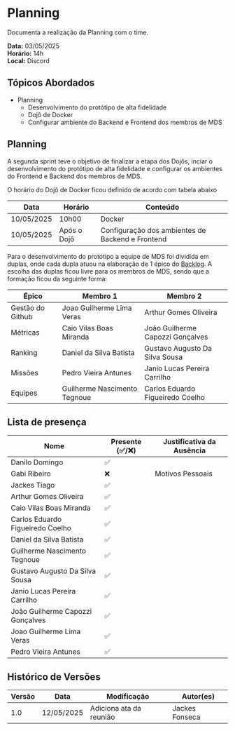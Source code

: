 # Planning

Documenta a realização da Planning com o time.

**Data:** 03/05/2025      
**Horário:** 14h         
**Local:** Discord 

## Tópicos Abordados

- Planning
    - Desenvolvimento do protótipo de alta fidelidade
    - Dojô de Docker
    - Configurar ambiente do Backend e Frontend dos membros de MDS

## Planning
A segunda sprint teve o objetivo de finalizar a etapa dos Dojôs, inciar o desenvolvimento do protótipo de alta fidelidade e configurar os ambientes do Frontend e Backend dos membros de MDS.

O horário do Dojô de Docker ficou definido de acordo com tabela abaixo

| Data                     | Horário                | Conteúdo          |
|--------------------------|------------------------|-------------------|
| 10/05/2025               |10h00                   |Docker        |
| 10/05/2025               |Após o Dojô                   |Configuração dos ambientes de Backend e Frontend        |

Para o desenvolvimento do protótipo a equipe de MDS foi dividida em duplas, onde cada dupla atuou na elaboração de 1 épico do [Backlog](../../Planejamento/backlog.md). A escolha das duplas ficou livre para os membros de MDS, sendo que a formação ficou da seguinte forma:

| Épico            | Membro 1 | Membro 2|
|------------------|----------|---------|
| Gestão do Github | Joao Guilherme Lima Veras         | Arthur Gomes Oliveira   |
| Métricas         |    Caio Vilas Boas Miranda      |    João Guilherme Capozzi Gonçalves     |
| Ranking          | Daniel da Silva Batista |  Gustavo Augusto Da Silva Sousa |
| Missões          | Pedro Vieira Antunes    | Janio Lucas Pereira Carrilho        |
| Equipes          | Guilherme Nascimento Tegnoue |   Carlos Eduardo Figueiredo Coelho     |


## Lista de presença

| Nome                              | Presente (✅/❌) | Justificativa da Ausência               |
|-----------------------------------|-------------------|-----------------------------------------|
| Danilo Domingo                    |     ✅           |                                         |
| Gabi Ribeiro                      |     ❌           |    Motivos Pessoais                                     |
| Jackes Tiago                      |     ✅           |                                         |
| Arthur Gomes Oliveira             |     ✅           |                                         |
| Caio Vilas Boas Miranda           |     ✅           |                                         |
| Carlos Eduardo Figueiredo Coelho  |     ✅           |                      |
| Daniel da Silva Batista           |     ✅           |                                         |
| Guilherme Nascimento Tegnoue      |     ✅           |                                         |
| Gustavo Augusto Da Silva Sousa    |     ✅           |                                         |
| Janio Lucas Pereira Carrilho      |     ✅           |                                         |
| João Guilherme Capozzi Gonçalves  |     ✅           |                                         |
| Joao Guilherme Lima Veras         |     ✅           |                                         |
| Pedro Vieira Antunes              |     ✅           |                                         |

## Histórico de Versões

| Versão | Data       | Modificação                | Autor(es)         |
|--------|------------|----------------------------|-------------------|
|   1.0  | 12/05/2025 | Adiciona ata da reunião    | Jackes Fonseca         | 